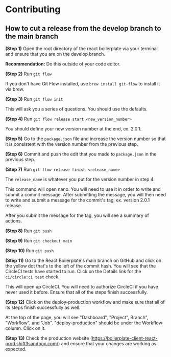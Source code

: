 # Contributing

## How to cut a release from the develop branch to the main branch

**(Step 1)** Open the root directory of the react boilerplate via your terminal and ensure that you are on the develop branch.

**Recommendation:** Do this outside of your code editor.

**(Step 2)** Run `git flow` 

If you don't have Git Flow installed, use `brew install git-flow` to install it via brew.

**(Step 3)** Run `git flow init`

This will ask you a series of questions. You should use the defaults.

**(Step 4)** Run `git flow release start <new_version_number>`

You should define your new version number at the end, ex. 2.0.1.

**(Step 5)** Go to the `package.json` file and increase the version number so that it is consistent with the version number from the previous step.

**(Step 6)** Commit and push the edit that you made to `package.json` in the previous step.

**(Step 7)** Run `git flow release finish <release_name>`

The `release_name` is whatever you put for the version number in step 4. 

This command will open nano. You will need to use it in order to write and submit a commit message. After submitting the message, you will then need to write and submit a message for the commit's tag, ex. version 2.0.1 release.

After you submit the message for the tag, you will see a summary of actions.

**(Step 8)** Run `git push`

**(Step 9)** Run `git checkout main`

**(Step 10)** Run `git push`

**(Step 11)** Go to the React Boilerplate's main branch on GitHub and click on the yellow dot that's to the left of the commit hash. You will see that the CircleCI tests have started to run. Click on the Details link for the `ci/circle:ci test` check.

This will open up CircleCI. You will need to authorize CircleCI if you have never used it before. Ensure that all of the steps finish successfully.

**(Step 12)** Click on the deploy-production workflow and make sure that all of its steps finish successfully as well.

At the top of the page, you will see "Dashboard", "Project", Branch", "Workflow", and "Job". "deploy-production" should be under the Workflow column. Click on it.

**(Step 13)** Check the production website (https://boilerplate-client-react-prod.shift3sandbox.com/) and ensure that your changes are working as expected.
